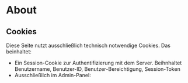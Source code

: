 # About

## Cookies

Diese Seite nutzt ausschließlich technisch notwendige Cookies. Das beinhaltet:

- Ein Session-Cookie zur Authentifizierung mit dem Server. Beihnhaltet Benutzername, Benutzer-ID, Benutzer-Bereichtigung, Session-Token
- Ausschließlich im Admin-Panel:
